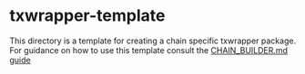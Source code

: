 # txwrapper-template

This directory is a template for creating a chain specific txwrapper package. For guidance on how to use this template consult the [CHAIN_BUILDER.md guide](../../CHAIN_BUILDER.md)
